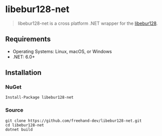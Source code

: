 # libebur128-net
> libebur128-net is a cross platform .NET wrapper for the [libebur128](https://github.com/jiixyj/libebur128).

## Requirements

* Operating Systems: Linux, macOS, or Windows
* .NET: 6.0+

## Installation

### NuGet

```
Install-Package libebur128-net
```

### Source

```
git clone https://github.com/freehand-dev/libebur128-net.git
cd libebur128-net
dotnet build
```